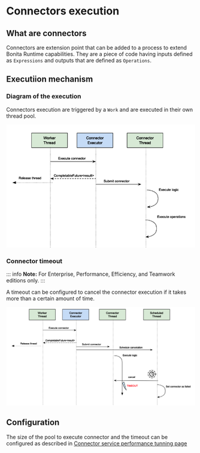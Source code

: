 # Connectors execution

## What are connectors

Connectors are extension point that can be added to a process to extend Bonita Runtime capabilities. They are a piece of code having inputs defined as `Expressions` and outputs that are defined as `Operations`.

## Executiion mechanism


### Diagram of the execution

Connectors execution are triggered by a `Work` and are executed in their own thread pool.

![Connector execution](images/connector_execution.png)


### Connector timeout

::: info
**Note:** For Enterprise, Performance, Efficiency, and Teamwork editions only.
:::

A timeout can be configured to cancel the connector execution if it takes more than a certain amount of time.

![Connector execution with t imeout](images/connector_execution_timeout.png)

## Configuration

The size of the pool to execute connector and the timeout can be configured as described in [Connector service performance tunning page](performance-tunning.ms#connector_service)